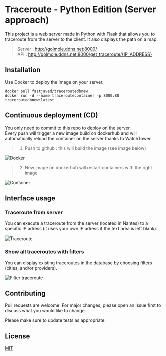 # Traceroute - Python Edition (Server approach)

This project is a web server made in Python with Flask that allows you to traceroute from the server to the client. It also displays the path on a map. <br>
>Server : http://golmole.ddns.net:8000/ <br>
>API : http://golmole.ddns.net:8000/get_traceroute/{IP_ADDRESS}
## Installation

Use Docker to deploy the image on your server.

```
docker pull fastjaved/traceroutedbnew
docker run -d --name traceroutecontainer -p 8000:80 traceroutedbnew:latest
```

## Continuous deployment (CD)

You only need to commit to this repo to deploy on the server. <br>
Every push will trigger a new image build on dockerhub and will automatically reload the container on the server thanks to WatchTower.
> 1) Push to github : this will build the image (see image below)

![Docker](https://user-images.githubusercontent.com/26760102/98347591-e13add00-2017-11eb-9f41-ff4434b97ed8.png)


> 2) New image on dockerhub will restart containers with the right image

![Container](https://user-images.githubusercontent.com/26760102/98348326-e187a800-2018-11eb-800a-1a81894e4f88.png)

## Interface usage
### Traceroute from server
You can execute a traceroute from the server (located in Nantes) to a specific IP adress (it uses your own IP adress if the text area is left blank).

![Traceroute](https://user-images.githubusercontent.com/26633173/100119264-f5376900-2e76-11eb-919d-905ebc07e938.png)

### Show all traceroutes with filters
You can display existing traceroutes in the database by choosing filters (cities, and/or providers).

![Filter traceroute](https://user-images.githubusercontent.com/26633173/100119310-01bbc180-2e77-11eb-827d-788b69da206f.png)


## Contributing
Pull requests are welcome. For major changes, please open an issue first to discuss what you would like to change.

Please make sure to update tests as appropriate.

## License
[MIT](https://choosealicense.com/licenses/mit/)
